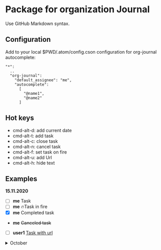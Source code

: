 # Package for organization Journal

Use GitHub Markdown syntax.

## Configuration

Add to your local $PWD/.atom/config.cson configuration for org-journal autocomplete:

```
"*":
  ..
  "org-journal":
    "default_assignee": "me",
    "autocomplete":
      [
        "@name1",
        "@name2"
      ]
```

## Hot keys

- cmd-alt-d: add current date
- cmd-alt-t: add task
- cmd-alt-c: close task
- cmd-alt-n: cancel task
- cmd-alt-f: set task on fire
- cmd-alt-u: add Url
- cmd-alt-h: hide text

## Examples

**15.11.2020**

- [ ] **me** Task
- [ ] **me** 🔥Task in fire
- [X] **me** Completed task
- **me** ~~Canceled task~~
- [ ] **user1** [Task with url](#task)


<details>
<summary>October</summary>

**15.10.2020**

- [ ] **me** Task
- [ ] **me** 🔥Task in fire
- [X] **me** Completed task
- **me** ~~Canceled task~~
- [ ] **user1** [Task with url](#task)

**14.10.2020**

- [ ] **me** Task
- [ ] **me** 🔥Task in fire
- [X] **user2** Completed task
- **me** ~~Canceled task~~
- [ ] **user1** [Task with url](#task)
</details>
